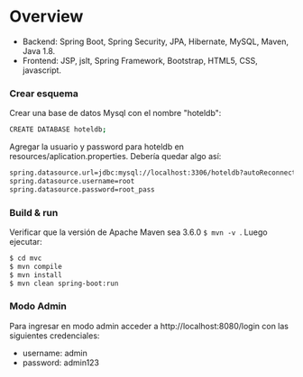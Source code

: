 # Overview
 
- Backend: Spring Boot, Spring Security, JPA, Hibernate, MySQL, Maven, Java 1.8.
- Frontend: JSP, jslt, Spring Framework, Bootstrap, HTML5, CSS, javascript.

### Crear esquema

Crear una base de datos Mysql con el nombre "hoteldb":

```sh
CREATE DATABASE hoteldb;
```
Agregar la usuario y password para hoteldb en resources/aplication.properties. Debería quedar algo así:

```sh
spring.datasource.url=jdbc:mysql://localhost:3306/hoteldb?autoReconnect=true&useUnicode=true&characterEncoding=UTF-8&allowMultiQueries=true&useSSL=false
spring.datasource.username=root
spring.datasource.password=root_pass
```

### Build & run

Verificar que la versión de Apache Maven sea 3.6.0 ```$ mvn -v ```. Luego ejecutar:

```sh
$ cd mvc
$ mvn compile
$ mvn install
$ mvn clean spring-boot:run
```


### Modo Admin

Para ingresar en modo admin acceder a http://localhost:8080/login con las siguientes credenciales:

- username: admin
- password: admin123
